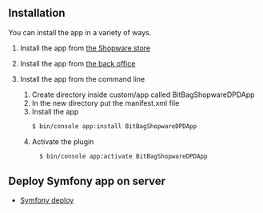 ## Installation

You can install the app in a variety of ways.

1. Install the app from [the Shopware store](https://store.shopware.com/en/extensions/?p=1&o=12&n=21&c=2069&shopwareVersion=6)
2. Install the app from [the back office](https://docs.shopware.com/en/shopware-6-en/extensions/myextensions)

3. Install the app from the command line
    1. Create directory inside custom/app called BitBagShopwareDPDApp
    2. In the new directory put the manifest.xml file
    3. Install the app
       ```bash
       $ bin/console app:install BitBagShopwareDPDApp
       ```
    4. Activate the plugin
       ```bash
         $ bin/console app:activate BitBagShopwareDPDApp
       ```

## Deploy Symfony app on server
- [Symfony deploy](https://symfony.com/doc/current/deployment.html)
